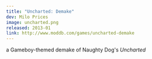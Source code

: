 ```yaml
---
title: "Uncharted: Demake"
dev: Milo Prices
image: uncharted.png
released: 2013-01
link: http://www.moddb.com/games/uncharted-demake
---
```


a Gameboy-themed demake of Naughty Dog's *Uncharted*
